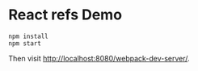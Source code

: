 React  refs Demo
======================



```
npm install
npm start
```

Then visit <http://localhost:8080/webpack-dev-server/>.